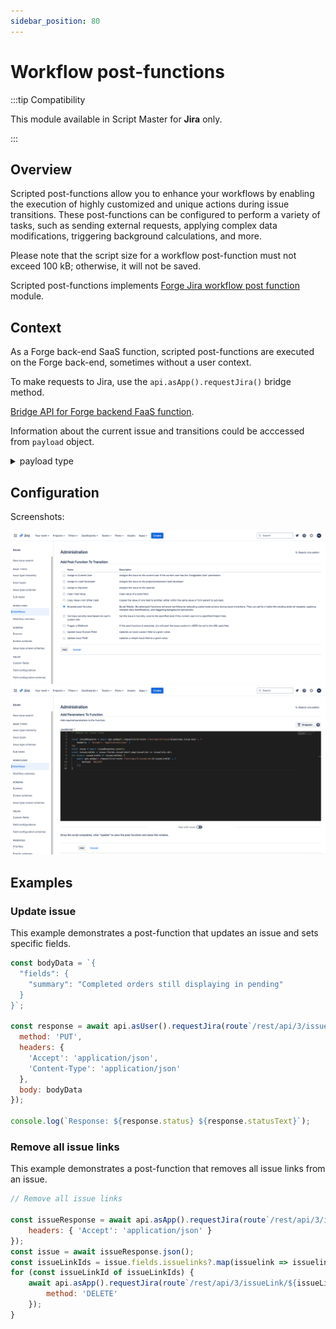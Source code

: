 ```yaml
---
sidebar_position: 80
---
```


# Workflow post-functions

:::tip Compatibility

This module available in Script Master for **Jira** only.

:::


## Overview 

Scripted post-functions allow you to enhance your workflows by enabling the execution of highly customized and unique actions during issue transitions.
These post-functions can be configured to perform a variety of tasks, such as sending external requests, applying complex data modifications, triggering background calculations, and more.
  
Please note that the script size for a workflow post-function must not exceed 100 kB; otherwise, it will not be saved.

Scripted post-functions implements [Forge Jira workflow post function](https://developer.atlassian.com/platform/forge/manifest-reference/modules/jira-workflow-post-function/) module. 


## Context

As a Forge back-end SaaS function, scripted post-functions are executed on the Forge back-end, sometimes without a user context.

To make requests to Jira, use the `api.asApp().requestJira()` bridge method.

[Bridge API for Forge backend FaaS function](../forge-bridge-back.md). 

Information about the current issue and transitions could be acccessed from `payload` object.

<details>
<summary>payload type</summary>
<p>
```
interface Payload {
  extensionId: string;
  issue: JiraIssue;
  transition: {
    id: string;
    name: string;
    from: { id: string };
    to: { id: string };
    executionId: string;
  };
  workflow: {
    id: string;
    name: string;
  };
  configuration: {
    code: string;
  };
  atlassianId: string;
  changelog: object;
  context: {
    cloudId: string;
    moduleKey: string;
  };
}
```
</p>
</details>



## Configuration



Screenshots:

![](./img/configure-postfunction-screenshot-1.png)
![](./img/configure-postfunction-screenshot-2.png)


## Examples

### Update issue

This example demonstrates a post-function that updates an issue and sets specific fields.

```javascript
const bodyData = `{
  "fields": {
    "summary": "Completed orders still displaying in pending"
  }
}`;

const response = await api.asUser().requestJira(route`/rest/api/3/issue/${payload.issue.id}`, {
  method: 'PUT',
  headers: {
    'Accept': 'application/json',
    'Content-Type': 'application/json'
  },
  body: bodyData
});

console.log(`Response: ${response.status} ${response.statusText}`);
```

### Remove all issue links

This example demonstrates a post-function that removes all issue links from an issue.

```javascript
// Remove all issue links

const issueResponse = await api.asApp().requestJira(route`/rest/api/3/issue/${payload.issue.key}`, {
    headers: { 'Accept': 'application/json' }
});
const issue = await issueResponse.json();
const issueLinkIds = issue.fields.issuelinks?.map(issuelink => issuelink.id);
for (const issueLinkId of issueLinkIds) {
    await api.asApp().requestJira(route`/rest/api/3/issueLink/${issueLinkId}`, {
        method: 'DELETE'
    });
}
```